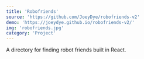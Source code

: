 ```yaml
---
title: 'Robofriends'
source: 'https://github.com/JoeyDye/robofriends-v2'
demo: 'https://joeydye.github.io/robofriends-v2/'
img: 'robofriends.jpg'
category: 'Project'
---
```


A directory for finding robot friends built in React.
